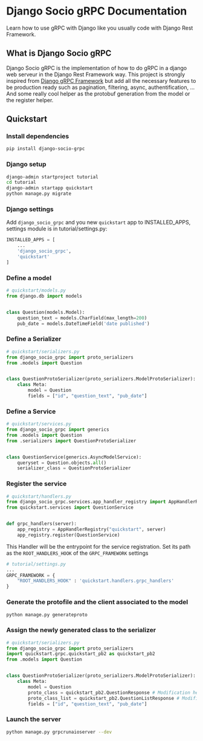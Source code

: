 # Django Socio gRPC Documentation

Learn how to use gRPC with Django like you usually code with Django Rest Framework.

## What is Django Socio gRPC

Django Socio gRPC is the implementation of how to do gRPC in a django web serveur in the Django Rest Framework way. This project is strongly inspired from [Django gRPC Framework](https://github.com/fengsp/django-grpc-framework) but add all the necessary features to be production ready such as pagination, filtering, async, authentification, ...
And some really cool helper as the protobuf generation from the model or the register helper.

## Quickstart

### Install dependencies

```bash
pip install django-socio-grpc
```

### Django setup

```bash
django-admin startproject tutorial
cd tutorial
django-admin startapp quickstart
python manage.py migrate
```

### Django settings

Add `django_socio_grpc` and you new `quickstart` app to INSTALLED_APPS, settings module is in tutorial/settings.py:

```python
INSTALLED_APPS = [
    ...
    'django_socio_grpc',
    'quickstart'
]
```

### Define a model

```python
# quickstart/models.py
from django.db import models


class Question(models.Model):
    question_text = models.CharField(max_length=200)
    pub_date = models.DateTimeField('date published')
```

### Define a Serializer

```python
# quickstart/serializers.py
from django_socio_grpc import proto_serializers
from .models import Question


class QuestionProtoSerializer(proto_serializers.ModelProtoSerializer):
    class Meta:
        model = Question
        fields = ["id", "question_text", "pub_date"]

```

### Define a Service

```python
# quickstart/services.py
from django_socio_grpc import generics
from .models import Question
from .serializers import QuestionProtoSerializer


class QuestionService(generics.AsyncModelService):
    queryset = Question.objects.all()
    serializer_class = QuestionProtoSerializer

```

### Register the service

```python
# quickstart/handlers.py
from django_socio_grpc.services.app_handler_registry import AppHandlerRegistry
from quickstart.services import QuestionService


def grpc_handlers(server):
    app_registry = AppHandlerRegistry("quickstart", server)
    app_registry.register(QuestionService)
```

This Handler will be the entrypoint for the service registration. Set its path as the `ROOT_HANDLERS_HOOK`
of the `GRPC_FRAMEWORK` settings

```python
# tutorial/settings.py
...
GRPC_FRAMEWORK = {
    "ROOT_HANDLERS_HOOK" : 'quickstart.handlers.grpc_handlers'
}
```


### Generate the protofile and the client associated to the model

```bash
python manage.py generateproto
```

### Assign the newly generated class to the serializer

```python
# quickstart/serializers.py
from django_socio_grpc import proto_serializers
import quickstart.grpc.quickstart_pb2 as quickstart_pb2
from .models import Question


class QuestionProtoSerializer(proto_serializers.ModelProtoSerializer):
    class Meta:
        model = Question
        proto_class = quickstart_pb2.QuestionResponse # Modification here
        proto_class_list = quickstart_pb2.QuestionListResponse # Modification here
        fields = ["id", "question_text", "pub_date"]
```

### Launch the server

```bash
python manage.py grpcrunaioserver --dev
```
